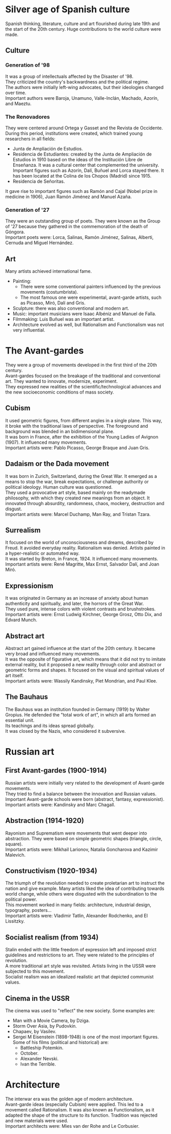 # Silver age of Spanish culture
Spanish thinking, literature, culture and art flourished during late 19th and the start of the 20th century. Huge contributions to the world culture were made.  

## Culture

### Generation of '98
It was a group of intellectuals affected by the Disaster of '98.  
They criticized the country's backwardness and the political regime.  
The authors were initially left-wing advocates, but their ideologies changed over time.  
Important authors were Baroja, Unamuno, Valle-Inclán, Machado, Azorín, and Maeztu.

### The Renovadores
They were centered around Ortega y Gasset and the Revista de Occidente.  
During this period, institutions were created, which trained young researchers in all fields:
- Junta de Ampliación de Estudios.
- Residencia de Estudiantes: created by the Junta de Ampliación de Estudios in 1910 based on the ideas of the Institución Libre de Enseñanza. It was a cultural center that complemented the university. Important figures such as Azorín, Dalí, Buñuel and Lorca stayed there. It has been located at the Colina de los Chopos (Madrid) since 1915.
- Residencia de Señoritas.

It gave rise to important figures such as Ramón and Cajal (Nobel prize in medicine in 1906), Juan Ramón Jiménez and Manuel Azaña.

### Generation of '27
They were an outstanding group of poets. They were known as the Group of '27 because they gathered in the commemoration of the death of Góngora.  
Important poets were: Lorca, Salinas, Ramón Jiménez, Salinas, Alberti, Cernuda and Miguel Hernández.

## Art
Many artists achieved international fame.  
- Painting:
    - There were some conventional painters influenced by the previous movements (costumbrista).
    - The most famous one were experimental, avant-garde artists, such as Picasso, Miró, Dalí and Gris.
- Sculpture: there was also conventional and modern art.
- Music: important musicians were Isaac Albéniz and Manuel de Falla.
- Filmmaking: Luis Buñuel was an important artist.
- Architecture evolved as well, but Rationalism and Functionalism was not very influential.

# The Avant-gardes
They were a group of movements developed in the first third of the 20th century.  
Avant-gardes focused on the breakage of the traditional and conventional art. They wanted to innovate, modernize, experiment.   
They expressed new realities of the scientific/technological advances and the new socioeconomic conditions of mass society.

## Cubism
It used geometric figures, from different angles in a single plane. This way, it broke with the traditional laws of perspective. The foreground and background was blended in an bidimensional plane.  
It was born in France, after the exhibition of the Young Ladies of Avignon (1907). It influenced many movements.  
Important artists were: Pablo Picasso, George Braque and Juan Gris.

## Dadaism or the Dada movement
It was born in Zurich, Switzerland, during the Great War. It emerged as a means to stop the war, break expectations, or challenge authority or political ideology. Human culture was questionned.  
They used a provocative art style, based mainly on the readymade philosophy, with which they created new meanings from an object. It innovated through absurdity, randomness, chaos, mockery, destruction and disgust.  
Important artists were: Marcel Duchamp, Man Ray, and Tristan Tzara.

## Surrealism
It focused on the world of unconsciousness and dreams, described by Freud. It avoided everyday reality. Rationalism was denied. Artists painted in a hyper-realistic or automated way.  
It was started by Breton, in France, 1924. It influenced many movements.  
Important artists were: René Magritte, Max Ernst, Salvador Dalí, and Joan Miró.

## Expressionism
It was originated in Germany as an increase of anxiety about human authenticity and spiritually, and later, the horrors of the Great War.  
They used pure, intense colors with violent contrasts and brushstrokes.  
Important artists were: Ernst Ludwig Kirchner, George Grosz, Otto Dix, and Edvard Munch.

## Abstract art
Abstract art gained influence at the start of the 20th century. It became very broad and influenced many movements.  
It was the opposite of figurative art, which means that it did not try to imitate external reality, but it proposed a new reality through color and abstract or geometric forms and shapes. It focused on the visual and spiritual values of art itself.  
Important artists were: Wassily Kandinsky, Piet Mondrian, and Paul Klee.

## The Bauhaus
The Bauhaus was an institution founded in Germany (1919) by Walter Gropius. He defended the "total work of art", in which all arts formed an essential unit.  
Its teachings and its ideas spread globally.  
It was closed by the Nazis, who considered it subversive.

# Russian art

## First Avant-gardes (1900-1914)
Russian artists were initially very related to the development of Avant-garde movements.  
They tried to find a balance between the innovation and Russian values. Important Avant-garde schools were born (abstract, fantasy, expressionist).  
Important artists were: Kandinsky and Marc Chagall.

## Abstraction (1914-1920)
Rayonism and Suprematism were movements that went deeper into abstraction. They were based on simple geometric shapes (triangle, circle, square).  
Important artists were: Mikhail Larionov, Natalia Goncharova and Kazimir Malevich.

## Constructivism (1920-1934)
The triumph of the revolution needed to create proletarian art to instruct the nation and give example. Many artists liked the idea of contributing towards world change, while others were disgusted with the subordination to the political power.  
This movement worked in many fields: architecture, industrial design, typography, posters...  
Important artists were: Vladimir Tatlin, Alexander Rodchenko, and El Lissitzky.

## Socialist realism (from 1934)
Stalin ended with the little freedom of expression left and imposed strict guidelines and restrictions to art. They were related to the principles of revolution.  
A more traditional art style was revisited. Artists living in the USSR were subjected to this movement.  
Socialist realism was an idealized realistic art that depicted communist values.

## Cinema in the USSR
The cinema was used to "reflect" the new society. Some examples are:
- Man with a Movie Camera, by Dziga.
- Storm Over Asia, by Pudovkin.
- Chapaev, by Vasilev.
- Sergei M Eisenstein (1898-1948) is one of the most important figures. Some of his films (political and historical) are:
    - Battleship Potemkin.
    - October.
    - Alexander Nevski.
    - Ivan the Terrible.

# Architecture
The interwar era was the golden age of modern architecture.  
Avant-garde ideas (especially Cubism) were applied. This led to a movement called Rationalism. It was also known as Functionalism, as it adapted the shape of the structure to its function. Tradition was rejected and new materials were used.  
Important architects were: Mies van der Rohe and Le Corbusier.